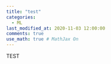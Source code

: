 ```yaml
---
title: "test"
categories: 
  - ML
last_modified_at: 2020-11-03 12:00:00
comments: true
use_math: true # MathJax On
---
```


TEST